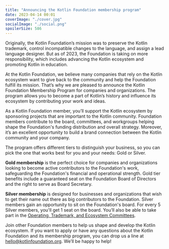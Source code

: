 ```yaml
---
title: "Announcing the Kotlin Foundation membership program"
date: 2023-04-14 00:01
coverImage: "./cover.jpg"
socialImage: "./social.png"
spoilerSize: 586
---
```


Originally, the Kotlin Foundation’s mission was to preserve the Kotlin trademark, control incompatible changes to the language, and assign a lead language designer. But as of 2023, the Foundation is taking on more responsibility, which includes advancing the Kotlin ecosystem and promoting Kotlin in education.

At the Kotlin Foundation, we believe many companies that rely on the Kotlin ecosystem want to give back to the community and help the Foundation fulfill its mission. That’s why we are pleased to announce the Kotlin Foundation Membership Program for companies and organizations. The program allows you to become a part of Kotlin’s history and influence its ecosystem by contributing your work and ideas.

As a Kotlin Foundation member, you’ll support the Kotlin ecosystem by sponsoring projects that are important to the Kotlin community. Foundation members contribute to the board, committees, and workgroups helping shape the Foundation's funding distribution and overall strategy. Moreover, it’s an excellent opportunity to build a brand connection between the Kotlin community and your company.

The program offers different tiers to distinguish your business, so you can pick the one that works best for you and your needs: Gold or Silver.

**Gold membership**  is the perfect choice for companies and organizations looking to become active contributors to the Foundation's work, safeguarding the Foundation's financial and operational strength. Gold tier benefits include a guaranteed seat on the Foundation Board of Directors and the right to serve as Board Secretary.

**Silver membership** is designed for businesses and organizations that wish to get their name out there as big contributors to the Foundation. Silver members gain an opportunity to sit on the Foundation's board. For every 5 Silver members, you'll get 1 seat on the board. You’ll also be able to take part in the [Operating, Trademark, and Ecosystem Committees](https://kotlinfoundation.org/structure/).

Join other Foundation members to help us shape and develop the Kotlin ecosystem. If you want to apply or have any questions about the Kotlin Foundation and its membership program, you can drop us a line at [hello@kotlinfoundation.org](mailto:hello@kotlinfoundation.org). We’ll be happy to help!
